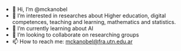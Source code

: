 - 👋 Hi, I’m @mckanobel
- 👀 I’m interested in researches about Higher education, digital competences, teaching and learning, mathematics and statistics.
- 🌱 I’m currently learning about AI
- 💞️ I’m looking to collaborate on researching groups
- 📫 How to reach me: mckanobel@fra.utn.edu.ar

<!---
mckanobel/mckanobel is a ✨ special ✨ repository because its `README.md` (this file) appears on your GitHub profile.
You can click the Preview link to take a look at your changes.
--->

